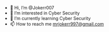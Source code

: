 - 👋 Hi, I’m @Jokerr007
- 👀 I’m interested in Cyber Security
- 🌱 I’m currently learning Cyber Security
- 📫 How to reach me mrjokerr997@gmail.com

<!---
Jokerr007/Jokerr007 is a ✨ special ✨ repository because its `README.md` (this file) appears on your GitHub profile.
You can click the Preview link to take a look at your changes.
--->
